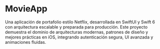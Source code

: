 # MovieApp
Una aplicación de portafolio estilo Netflix, desarrollada en SwiftUI y Swift 6 con arquitectura escalable y preparada para producción. Este proyecto demuestra el dominio de arquitecturas modernas, patrones de diseño y mejores prácticas en iOS, integrando autenticación segura, UI avanzada y animaciones fluidas.
